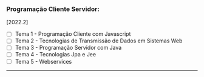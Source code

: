 ### Programação Cliente Servidor:

[2022.2]

- [ ] Tema 1 - Programação Cliente com Javascript
- [ ] Tema 2 - Tecnologias de Transmissão de Dados em Sistemas Web
- [ ] Tema 3 - Programação Servidor com Java
- [ ] Tema 4 - Tecnologias Jpa e Jee
- [ ] Tema 5 - Webservices

---